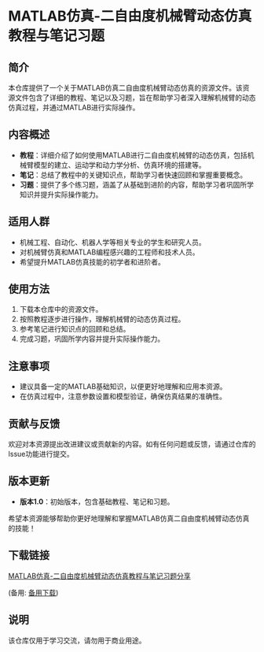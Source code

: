 # MATLAB仿真-二自由度机械臂动态仿真教程与笔记习题

## 简介
本仓库提供了一个关于MATLAB仿真二自由度机械臂动态仿真的资源文件。该资源文件包含了详细的教程、笔记以及习题，旨在帮助学习者深入理解机械臂的动态仿真过程，并通过MATLAB进行实际操作。

## 内容概述
- **教程**：详细介绍了如何使用MATLAB进行二自由度机械臂的动态仿真，包括机械臂模型的建立、运动学和动力学分析、仿真环境的搭建等。
- **笔记**：总结了教程中的关键知识点，帮助学习者快速回顾和掌握重要概念。
- **习题**：提供了多个练习题，涵盖了从基础到进阶的内容，帮助学习者巩固所学知识并提升实际操作能力。

## 适用人群
- 机械工程、自动化、机器人学等相关专业的学生和研究人员。
- 对机械臂仿真和MATLAB编程感兴趣的工程师和技术人员。
- 希望提升MATLAB仿真技能的初学者和进阶者。

## 使用方法
1. 下载本仓库中的资源文件。
2. 按照教程逐步进行操作，理解机械臂的动态仿真过程。
3. 参考笔记进行知识点的回顾和总结。
4. 完成习题，巩固所学内容并提升实际操作能力。

## 注意事项
- 建议具备一定的MATLAB基础知识，以便更好地理解和应用本资源。
- 在仿真过程中，注意参数设置和模型验证，确保仿真结果的准确性。

## 贡献与反馈
欢迎对本资源提出改进建议或贡献新的内容。如有任何问题或反馈，请通过仓库的Issue功能进行提交。

## 版本更新
- **版本1.0**：初始版本，包含基础教程、笔记和习题。

希望本资源能够帮助你更好地理解和掌握MATLAB仿真二自由度机械臂动态仿真的技能！

## 下载链接
[MATLAB仿真-二自由度机械臂动态仿真教程与笔记习题分享](https://pan.quark.cn/s/81df2c667480) 

(备用: [备用下载](https://pan.baidu.com/s/1W7Vi7OB-WWs1YKGllj1JCw?pwd=1234))

## 说明

该仓库仅用于学习交流，请勿用于商业用途。
